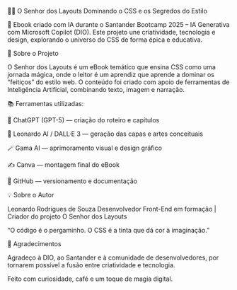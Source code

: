 🧙‍♂️ O Senhor dos Layouts
Dominando o CSS e os Segredos do Estilo

📘 Ebook criado com IA durante o Santander Bootcamp 2025 – IA Generativa com Microsoft Copilot (DIO).
Este projeto une criatividade, tecnologia e design, explorando o universo do CSS de forma épica e educativa.

🚀 Sobre o Projeto

O Senhor dos Layouts é um eBook temático que ensina CSS como uma jornada mágica, onde o leitor é um aprendiz que aprende a dominar os “feitiços” do estilo web.
O conteúdo foi criado com apoio de ferramentas de Inteligência Artificial, combinando texto, imagem e narração.

📚 Ferramentas utilizadas:

🧠 ChatGPT (GPT-5) — criação do roteiro e capítulos

🎨 Leonardo AI / DALL·E 3 — geração das capas e artes conceituais

🪄 Gama AI — aprimoramento visual e design gráfico

✍️ Canva — montagem final do eBook

💾 GitHub — versionamento e documentação

💡 Sobre o Autor

Leonardo Rodrigues de Souza
Desenvolvedor Front-End em formação | Criador do projeto O Senhor dos Layouts

“O código é o pergaminho. O CSS é a tinta que dá cor à imaginação.”

🙏 Agradecimentos

Agradeço à DIO, ao Santander e à comunidade de desenvolvedores,
por tornarem possível a fusão entre criatividade e tecnologia.

Feito com curiosidade, café e um toque de magia digital.
